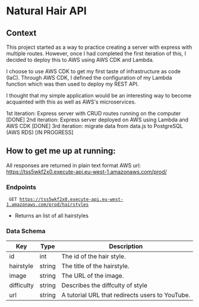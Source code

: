 # Natural Hair API
## Context
This project started as a way to practice creating a server with express with multiple routes. However, once I had completed the first iteration of this, I decided to deploy this to AWS using AWS CDK and Lambda. 

I choose to use AWS CDK to get my first taste of infrastructure as code (IaC). Through AWS CDK, I defined the configuration of my Lambda function which was then used to deploy my REST API. 

I thought that my simple application would be an interesting way to become acquainted with this as well as AWS's microservices. 

1st iteration: Express server with CRUD routes running on the computer [DONE]
2nd iteration: Express server deployed on AWS using Lambda and AWS CDK [DONE]
3rd iteration: migrate data from data.js to PostgreSQL (AWS RDS) [IN PROGRESS] 

## How to get me up at running:
All responses are returned in plain text format
AWS url: https://tss5wkf2x0.execute-api.eu-west-1.amazonaws.com/prod/
### Endpoints
<code> GET https://tss5wkf2x0.execute-api.eu-west-1.amazonaws.com/prod/hairstyles </code>
- Returns an list of all hairstyles

### Data Schema 
| Key         | Type        | Description                         |
| ----------- | ----------- | ----------------------------------  |
| id          | int         | The id of the hair style.           |
| hairstyle   | string      | The title of the hairstyle.         |
| image       | string      | The URL of the image.               |
| difficulty  | string      | Describes the diffculty of style    |
| url         | string      | A tutorial URL that redirects users to YouTube.        |
